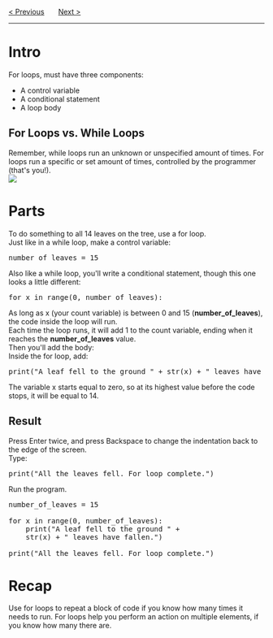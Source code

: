 <a href="/v3/Loops-and-Functions/While-Loops.md">&lt; Previous</a>
&nbsp;&nbsp;&nbsp;&nbsp;&nbsp;
<a href="/v3/Loops-and-Functions/Functions.md">Next &gt;</a>
<hr>
<h1>Intro</h1>
For loops, must have three components:
<ul>
  <li>A control variable</li>
  <li>A conditional statement</li>
  <li>A loop body</li>
</ul>
<h2>For Loops vs. While Loops</h2>
Remember, while loops run an unknown or unspecified amount of times. For loops run a specific or set amount of times, controlled by the programmer (that's you!).
<br>
<img src="https://i.imgur.com/gQq7L0I.jpg">
<h1>Parts</h1>
To do something to all 14 leaves on the tree, use a for loop.
<br>
Just like in a while loop, make a control variable:
<pre>number_of_leaves = 15</pre>
Also like a while loop, you'll write a conditional statement, though this one looks a little different:
<pre>for x in range(0, number_of_leaves):</pre>
As long as x (your count variable) is between 0 and 15 (<b>number_of_leaves</b>), the code inside the loop will run.
<br>
Each time the loop runs, it will add 1 to the count variable, ending when it reaches the <b>number_of_leaves</b> value.
<br>
Then you'll add the body:
<br>
Inside the for loop, add:
<pre>print("A leaf fell to the ground " + str(x) + " leaves have fallen.")</pre>
The variable x starts equal to zero, so at its highest value before the code stops, it will be equal to 14.
<h2>Result</h2>
Press Enter twice, and press Backspace to change the indentation back to the edge of the screen.
<br>
Type:
<pre>print("All the leaves fell. For loop complete.")</pre>
Run the program.
<pre>
number_of_leaves = 15<br>
for x in range(0, number_of_leaves):
    print("A leaf fell to the ground " +
    str(x) + " leaves have fallen.")<br>
print("All the leaves fell. For loop complete.")
</pre>
<h1>Recap</h1>
Use for loops to repeat a block of code if you know how many times it needs to run. For loops help you perform an action on multiple elements, if you know how many there are.
